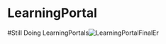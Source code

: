 # LearningPortal
#Still Doing
LearningPortals![LearningPortalFinalEr](https://github.com/Ayushrajeffigo/LearningPortal/assets/159436878/5374a721-4cc5-4b21-a78c-2b4e4c5f75d0)


